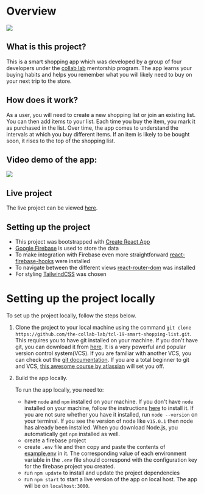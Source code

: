 # Overview

![](https://github.com/the-collab-lab/tcl-19-smart-shopping-list/blob/read-me/public/Thumbnail.png)

## What is this project?

This is a smart shopping app which was developed by a group of four developers under the [collab lab](https://the-collab-lab.codes/about-us/) mentorship program. The app learns your buying habits and helps you remember what you will likely need to buy on your next trip to the store. 

## How does it work?

As a user, you will need to create a new shopping list or join an existing list. You can then add items to your list. Each time you buy the item, you mark it as purchased in the list. Over time, the app comes to understand the intervals at which you buy different items. If an item is likely to be bought soon, it rises to the top of the shopping list.

## Video demo of the app:

![](https://github.com/the-collab-lab/tcl-19-smart-shopping-list/blob/read-me/public/smart-shopping-app.gif)


## Live project

The live project can be viewed [here](https://smart-shopping-list.netlify.app/).

## Setting up the project

- This project was bootstrapped with [Create React App](https://github.com/facebook/create-react-app)
- [Google Firebase](https://firebase.google.com/) is used to store the data
- To make integration with Firebase even more straightforward [react-firebase-hooks](https://firebaseopensource.com/projects/csfrequency/react-firebase-hooks/) were installed
- To navigate between the different views [react-router-dom](https://reactrouter.com/web/guides/quick-start) was installed
- For styling [TailwindCSS](https://tailwindcss.com/docs/guides/create-react-app) was chosen



# Setting up the project locally

To set up the project locally, follow the steps below.

1. Clone the project to your local machine using the command `git clone https://github.com/the-collab-lab/tcl-19-smart-shopping-list.git`. This requires you to have git installed on your machine. If you don't have git, you can download it from [here](https://git-scm.com/downloads). It is a very powerful and popular version control system(VCS). If you are familiar with another VCS, you can check out the [git documentation](https://git-scm.com/doc). If you are a total beginner to git and VCS, [this awesome course by atlassian](https://www.atlassian.com/git/tutorials) will set you off.

2. Build the app locally. 
  
   To run the app locally, you need to:

    - have `node` and `npm` installed on your machine. If you don't have `node` installed on your machine, follow the instructions [here](https://nodejs.org/en/) to install it. If you are not sure whether you have it installed, run `node --version` on your terminal. If you see the version of node like `v15.0.1` then node has already been installed.  When you download Node.js, you automatically get `npm` installed as well.
    - create a firebase project 
    - create `.env` file and then copy and paste the contents of [example.env](./example.env) in it. The corresponding  value of each environment variable in the `.env` file should correspond with the configuration key for the firebase project  you  created.
    - run `npm update` to install and update the project dependencies
    - run `npm start` to start a live version of the app on local host. The app will be on `localhost:3000`.
